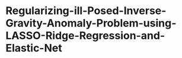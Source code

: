 # Regularizing-ill-Posed-Inverse-Gravity-Anomaly-Problem-using-LASSO-Ridge-Regression-and-Elastic-Net